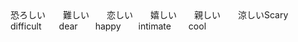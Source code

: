 <tr><td>恐ろしい  難しい  恋しい  嬉しい  親しい  涼しい<td><tr><tr><td>Scary&emsp;&emsp;difficult&emsp;&emsp;dear&emsp;&emsp;happy&emsp;&emsp;intimate&emsp;&emsp;cool<td><tr></table>

